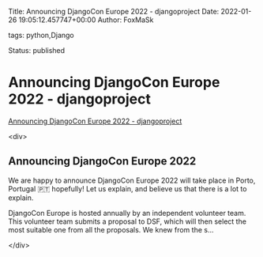 Title: Announcing DjangoCon Europe 2022 - djangoproject
Date: 2022-01-26 19:05:12.457747+00:00
Author: FoxMaSk 

tags: python,Django

Status: published





# Announcing DjangoCon Europe 2022 - djangoproject

[Announcing DjangoCon Europe 2022 - djangoproject](https://www.djangoproject.com/weblog/2022/jan/21/announcing-djangocon-europe-2022/)

&lt;div&gt;

Announcing DjangoCon Europe 2022
--------------------------------

We are happy to announce DjangoCon Europe 2022 will take place in Porto,
Portugal 🇵🇹 hopefully! Let us explain, and believe us that there is a
lot to explain.

DjangoCon Europe is hosted annually by an independent volunteer team.
This volunteer team submits a proposal to DSF, which will then select
the most suitable one from all the proposals. We knew from the s...

&lt;/div&gt;
